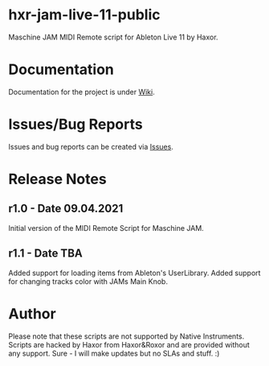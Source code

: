 # hxr-jam-live-11-public
Maschine JAM MIDI Remote script for Ableton Live 11 by Haxor.

# Documentation
Documentation for the project is under [Wiki](https://github.com/haxor-music/hxr-jam-live-11-public/wiki).

# Issues/Bug Reports
Issues and bug reports can be created via [Issues](https://github.com/haxor-music/hxr-jam-live-11-public/issues).

# Release Notes

## r1.0 - Date 09.04.2021
Initial version of the MIDI Remote Script for Maschine JAM.

## r1.1 - Date TBA
Added support for loading items from Ableton's UserLibrary.
Added support for changing tracks color with JAMs Main Knob.

# Author
Please note that these scripts are not supported by Native Instruments. Scripts are hacked by Haxor from Haxor&Roxor and are provided without any support. Sure - I will make updates but no SLAs and stuff. :)
